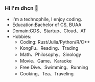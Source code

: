 ### Hi I'm dhcn 👋

- I'm a technophile, I enjoy coding.
- Education:Bachelor of CS, BUAA
- Domain:GDS、Startup、Cloud、AT
- Hobbies:
  - Coding: Rust/Julia/Python/R/C++
  - KongFu、Reading、Trading
  - Math、Philosophy、Sinology
  - Movie、Game、Karaoke
  - Free Dive、Swimming、Running
  - Cooking、Tea、Traveling
<!--
**dhcn/dhcn** is a ✨ _special_ ✨ repository because its `README.md` (this file) appears on your GitHub profile.

Here are some ideas to get you started:

- 🔭 I’m currently working on ...
- 🌱 I’m currently learning ...
- 👯 I’m looking to collaborate on ...
- 🤔 I’m looking for help with ...
- 💬 Ask me about ...
- 📫 How to reach me: ...
- 😄 Pronouns: ...
- ⚡ Fun fact: ...
-->
